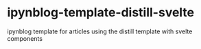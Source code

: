 # ipynblog-template-distill-svelte
ipynblog template for articles using the distill template with svelte components
